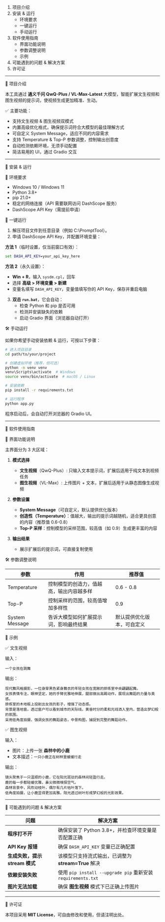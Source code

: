 1. 项目介绍  
2. 安装 & 运行  
   - 环境要求  
   - 一键运行  
   - 手动运行  
3. 软件使用指南  
   - 界面功能说明  
   - 参数调整说明  
   - 示例  
4. 可能遇到的问题 & 解决方案  
5. 许可证  

---

📌 项目介绍

本工具通过 **通义千问 QwQ-Plus / VL-Max-Latest** 大模型，智能扩展文生视频和图生视频的提示词，使视频生成更加精准、生动。  

✅ 主要功能：  
- 支持文生视频 & 图生视频双模式  
- 内置高级优化格式，确保提示词符合大模型的最佳理解方式  
- 可自定义 System Message，适应不同的内容需求  
- 支持 Temperature & Top-P 参数调整，控制输出创意度  
- 自动检测依赖环境，无须手动配置  
- 简洁易用的 UI，通过 Gradio 交互  

---

📌 安装 & 运行

🔧 环境要求  
- Windows 10 / Windows 11  
- Python 3.8+  
- pip 21.0+  
- 稳定的网络连接（API 需要联网访问 DashScope 服务）  
- DashScope API Key（需提前申请）  

🚀 一键运行  

1. 解压项目文件到任意目录（例如 C:\PromptTool）。  
2. 申请 DashScope API Key，并配置环境变量：  

**方法 1**（临时设置，仅当前窗口有效）：  
```bat
set DASH_API_KEY=your_api_key_here
```
**方法 2**（永久设置）：  
- **Win + R**，输入 `sysdm.cpl`，回车  
- 选择 **高级 > 环境变量 > 新建**  
- 变量名填写 `DASH_API_KEY`，变量值填写你的 API Key，保存并重启电脑  

3. **双击 `run.bat`**，它会自动：  
   - 检查 Python 和 pip 是否可用  
   - 检测并安装缺失的依赖  
   - 启动 Gradio 界面（浏览器自动打开）  

🛠️ 手动运行  

如果你希望手动安装依赖 & 运行，可按以下步骤：  
```bash
# 进入项目目录
cd path/to/your/project

# 创建虚拟环境（推荐，但可选）
python -m venv venv
venv\Scripts\activate  # Windows
source venv/bin/activate  # macOS / Linux

# 安装依赖
pip install -r requirements.txt

# 运行程序
python app.py
```
程序启动后，会自动打开浏览器的 Gradio UI。

---

📌 软件使用指南

🎨 界面功能说明  

主界面分为 3 大区域：  

1. **模式选择**  
   - **文生视频**（QwQ-Plus）: 只输入文本提示词，扩展后适用于纯文本到视频任务  
   - **图生视频**（VL-Max）: 上传图片 + 文本，扩展后适用于从静态图像生成视频  

2. **参数设置**  
   - **System Message**（可自定义，默认提供优化版本）  
   - **创造性（Temperature）**：值越大，输出的提示词越随机，适合更具创意的内容（推荐值 0.6-0.8）  
   - **Top-P 采样**：控制模型的采样范围，较高值（如 0.9）生成更丰富的内容  

3. **输出结果**  
   - 展示扩展后的提示词，可直接复制使用  

🛠️ 参数调整说明  

| 参数 | 作用 | 推荐值 |
|------|------|-------|
| Temperature | 控制模型的创造力，值越高，输出内容越多样 | 0.6 - 0.8 |
| Top-P | 控制采样的范围，较高值增加多样性 | 0.9 |
| System Message | 告诉大模型如何扩展提示词，影响最终结果 | 默认提供优化版本，可自定义 |

📌 示例  

✅ 文生视频  

输入：  
```
一个女孩在跳舞
```
输出：  
```
现代舞风格摄影，一位身穿黑色紧身舞衣的年轻女孩在宽敞的排练室中央翩翩起舞。
女孩表情专注，眼神坚定，她的手臂优雅地伸展，腿部做出高踢动作，展现出舞蹈的力量与美感。
排练室的木地板上投射出女孩的影子，增强了动态感。
背景是落地窗，透过窗户可以看到城市的天际线，黄昏时分的柔和光线洒入室内，营造出梦幻般的氛围。
采用低角度拍摄，强调女孩的舞蹈姿态，中景构图，捕捉到完整的舞蹈动作。
```

✅ 图生视频  

输入：
- 图片：上传一张 **森林中的小鹿**  
- 文本描述：`一只小鹿正在树林里缓缓行走`  

输出：
```
镜头聚焦于一只温顺的小鹿，它在阳光斑驳的森林间轻盈行走。
鹿的每一步都轻缓优雅，鼻尖微微嗅探空气。
森林背景中，风吹动枝叶，偶尔有几片枯叶落下。
低角度拍摄，让小鹿显得更加高雅，阳光透过树叶形成梦幻般的光影效果。
```

---

📌 可能遇到的问题 & 解决方案  

| 问题 | 解决方案 |
|--------|----------|
| **程序打不开** | 确保安装了 Python 3.8+，并检查环境变量是否配置正确 |
| **API Key 报错** | 确保 `DASH_API_KEY` 变量已正确配置 |
| **生成失败，提示 stream 模式** | 该模型只支持流式输出，已调整为 **stream=True** 解决 |
| **依赖安装失败** | 使用 `pip install --upgrade pip` 重新安装 `requirements.txt` |
| **图片无法加载** | 确保 **图生视频** 模式下已正确上传图片 |

---

📌 许可证  

本项目采用 **MIT License**，可自由修改和使用，但请注明出处。